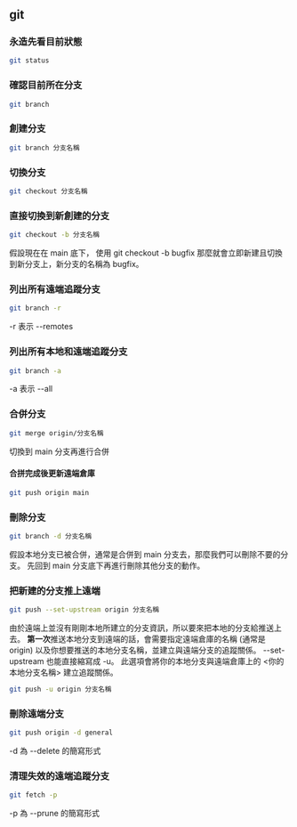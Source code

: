 #

## git

### 永造先看目前狀態

```bash
git status
```

### 確認目前所在分支

```bash
git branch
```

### 創建分支

```bash
git branch 分支名稱
```

### 切換分支

```bash
git checkout 分支名稱
```

### 直接切換到新創建的分支
```bash
git checkout -b 分支名稱
```
假設現在在 main 底下，
使用 git checkout -b bugfix
那麼就會立即新建且切換到新分支上，新分支的名稱為 bugfix。

### 列出所有遠端追蹤分支
```bash
git branch -r
```
-r 表示 --remotes


### 列出所有本地和遠端追蹤分支
```bash
git branch -a
```
-a 表示 --all


### 合併分支
```bash
git merge origin/分支名稱
```
切換到 main 分支再進行合併

#### 合拼完成後更新遠端倉庫
```bash
git push origin main
```

### 刪除分支
```bash
git branch -d 分支名稱
```
假設本地分支已被合併，通常是合併到 main 分支去，那麼我們可以刪除不要的分支。
先回到 main 分支底下再進行刪除其他分支的動作。

### 把新建的分支推上遠端
```bash
git push --set-upstream origin 分支名稱
```
由於遠端上並沒有剛剛本地所建立的分支資訊，所以要來把本地的分支給推送上去。
**第一次**推送本地分支到遠端的話，會需要指定遠端倉庫的名稱 (通常是 origin) 以及你想要推送的本地分支名稱，並建立與遠端分支的追蹤關係。
--set-upstream 也能直接縮寫成 -u。
此選項會將你的本地分支與遠端倉庫上的 <你的本地分支名稱> 建立追蹤關係。
```bash
git push -u origin 分支名稱
```

### 刪除遠端分支
```bash
git push origin -d general
```
-d 為 --delete 的簡寫形式


### 清理失效的遠端追蹤分支
```bash
git fetch -p
```
-p 為 --prune 的簡寫形式





